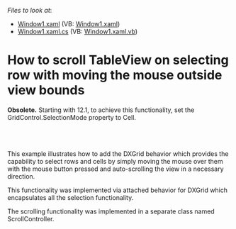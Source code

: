 <!-- default file list -->
*Files to look at*:

* [Window1.xaml](./CS/DXGridSample/Window1.xaml) (VB: [Window1.xaml](./VB/DXGridSample/Window1.xaml))
* [Window1.xaml.cs](./CS/DXGridSample/Window1.xaml.cs) (VB: [Window1.xaml.vb](./VB/DXGridSample/Window1.xaml.vb))
<!-- default file list end -->
# How to scroll TableView on selecting row with moving the mouse outside view bounds


<p><strong>Obsolete.</strong> Starting with 12.1, to achieve this functionality, set the GridControl.SelectionMode property to Cell. </p>
<p><br><br><br>This example illustrates how to add the DXGrid behavior which provides the capability to select rows and cells by simply moving the mouse over them with the mouse button pressed and auto-scrolling the view in a necessary direction.</p>
<p>This functionality was implemented via attached behavior for DXGrid which encapsulates all the selection functionality.</p>
<p>The scrolling functionality was implemented in a separate class named ScrollController.</p>

<br/>


